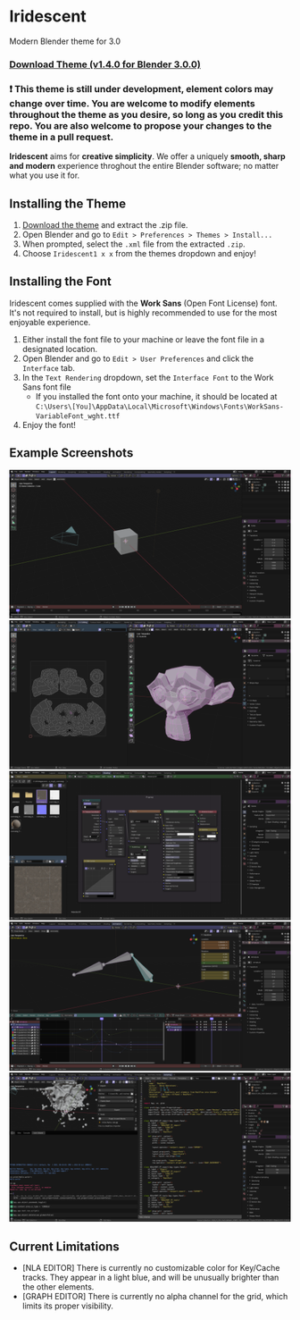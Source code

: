 # Iridescent
Modern Blender theme for 3.0

### [Download Theme (v1.4.0 for Blender 3.0.0)](https://github.com/abrasic/iridescent/releases/download/1.4.0/Iridescent1.4.0.zip)

### ❗ This theme is still under development, element colors may change over time. You are welcome to modify elements throughout the theme as you desire, so long as you credit this repo. You are also welcome to propose your changes to the theme in a pull request.

**Iridescent** aims for **creative simplicity**. We offer a uniquely **smooth, sharp and modern** experience throghout the entire Blender software; no matter what you use it for.

## Installing the Theme
1. [Download the theme](https://github.com/abrasic/iridescent/releases/download/1.3.1/Iridescent1.3.1.zip) and extract the .zip file.
2. Open Blender and go to `Edit > Preferences > Themes > Install...`
3. When prompted, select the `.xml` file from the extracted `.zip`.
4. Choose `Iridescent1 x x` from the themes dropdown and enjoy!

## Installing the Font
Iridescent comes supplied with the **Work Sans** (Open Font License) font. It's not required to install, but is highly recommended to use for the most enjoyable experience.
1. Either install the font file to your machine or leave the font file in a designated location.
2. Open Blender and go to `Edit > User Preferences` and click the `Interface` tab.
3. In the `Text Rendering` dropdown, set the `Interface Font` to the Work Sans font file
	* If you installed the font onto your machine, it should be located at `C:\Users\[You]\AppData\Local\Microsoft\Windows\Fonts\WorkSans-VariableFont_wght.ttf`
4. Enjoy the font!

## Example Screenshots
![Main](/samples/3dviewport.png)
![Edit Mode](/samples/uv_editor.png)
![Nodes](/samples/shadereditor.png)
![Video Sequencer](/samples/animation.png)
![Scripting](/samples/scripting.png)

## Current Limitations
- [NLA EDITOR] There is currently no customizable color for Key/Cache tracks. They appear in a light blue, and will be unusually brighter than the other elements.
- [GRAPH EDITOR] There is currently no alpha channel for the grid, which limits its proper visibility.
